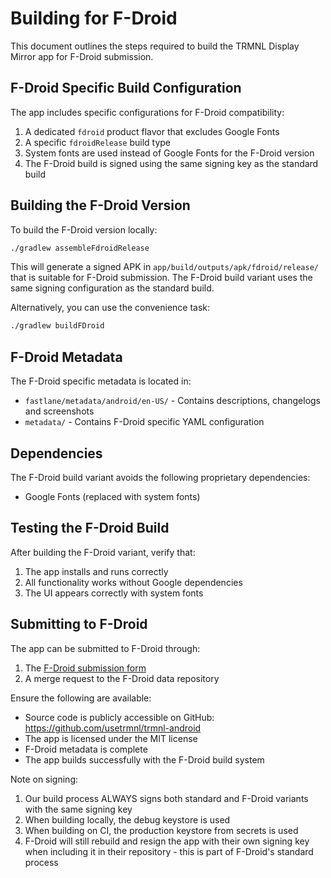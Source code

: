 # Building for F-Droid

This document outlines the steps required to build the TRMNL Display Mirror app for F-Droid submission.

## F-Droid Specific Build Configuration

The app includes specific configurations for F-Droid compatibility:

1. A dedicated `fdroid` product flavor that excludes Google Fonts
2. A specific `fdroidRelease` build type 
3. System fonts are used instead of Google Fonts for the F-Droid version
4. The F-Droid build is signed using the same signing key as the standard build

## Building the F-Droid Version

To build the F-Droid version locally:

```bash
./gradlew assembleFdroidRelease
```

This will generate a signed APK in `app/build/outputs/apk/fdroid/release/` that is suitable for F-Droid submission. The F-Droid build variant uses the same signing configuration as the standard build.

Alternatively, you can use the convenience task:

```bash
./gradlew buildFDroid
```

## F-Droid Metadata

The F-Droid specific metadata is located in:
- `fastlane/metadata/android/en-US/` - Contains descriptions, changelogs and screenshots
- `metadata/` - Contains F-Droid specific YAML configuration

## Dependencies

The F-Droid build variant avoids the following proprietary dependencies:
- Google Fonts (replaced with system fonts)

## Testing the F-Droid Build

After building the F-Droid variant, verify that:
1. The app installs and runs correctly
2. All functionality works without Google dependencies
3. The UI appears correctly with system fonts

## Submitting to F-Droid

The app can be submitted to F-Droid through:

1. The [F-Droid submission form](https://gitlab.com/fdroid/fdroiddata/-/issues/new?issuable_template=App_Submission)
2. A merge request to the F-Droid data repository

Ensure the following are available:
- Source code is publicly accessible on GitHub: https://github.com/usetrmnl/trmnl-android
- The app is licensed under the MIT license
- F-Droid metadata is complete
- The app builds successfully with the F-Droid build system

Note on signing:
1. Our build process ALWAYS signs both standard and F-Droid variants with the same signing key
2. When building locally, the debug keystore is used
3. When building on CI, the production keystore from secrets is used
4. F-Droid will still rebuild and resign the app with their own signing key when including it in their repository - this is part of F-Droid's standard process
